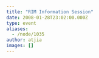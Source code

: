 ```yaml
---
title: "RIM Information Session"
date: 2008-01-28T23:02:00.000Z
type: event
aliases:
  - /node/1035
author: atjia
images: []
---
```


